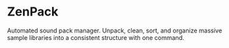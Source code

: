 # ZenPack
Automated sound pack manager. Unpack, clean, sort, and organize massive sample libraries into a consistent structure with one command.
